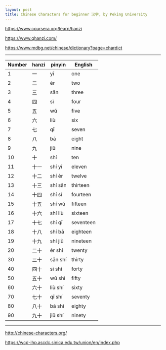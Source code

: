 ```yaml
---
layout: post
title: Chinese Characters for beginner 汉字, by Peking University
---
```


<https://www.coursera.org/learn/hanzi>

<https://www.qhanzi.com/>

<https://www.mdbg.net/chinese/dictionary?page=chardict>

---

<table>
<thead>
  <tr>
    <th>Number</th>
    <th>hanzi</th>
    <th>pinyin</th>
    <th>English</th>
  </tr>
</thead>
<tbody>
  <tr>
    <td>1</td>
    <td>一</td>
    <td>yī</td>
    <td>one</td>
  </tr>
  <tr>
    <td>2</td>
    <td>二</td>
    <td>èr</td>
    <td>two</td>
  </tr>
  <tr>
    <td>3</td>
    <td>三</td>
    <td>sān</td>
    <td>three</td>
  </tr>
  <tr>
    <td>4</td>
    <td>四</td>
    <td>sì</td>
    <td>four</td>
  </tr>
  <tr>
    <td>5</td>
    <td>五</td>
    <td>wǔ</td>
    <td>five</td>
  </tr>
  <tr>
    <td>6</td>
    <td>六</td>
    <td>liù</td>
    <td>six</td>
  </tr>
  <tr>
    <td>7</td>
    <td>七</td>
    <td>qī</td>
    <td>seven</td>
  </tr>
  <tr>
    <td>8</td>
    <td>八</td>
    <td>bā</td>
    <td>eight</td>
  </tr>
  <tr>
    <td>9</td>
    <td>九</td>
    <td>jiǔ</td>
    <td>nine</td>
  </tr>
  <tr>
    <td>10</td>
    <td>十</td>
    <td>shí</td>
    <td>ten</td>
  </tr>
  <tr>
    <td>11</td>
    <td>十一</td>
    <td>shí yī</td>
    <td>eleven</td>
  </tr>
  <tr>
    <td>12</td>
    <td>十二</td>
    <td>shí èr</td>
    <td>twelve</td>
  </tr>
  <tr>
    <td>13</td>
    <td>十三</td>
    <td>shí sān</td>
    <td>thirteen</td>
  </tr>
  <tr>
    <td>14</td>
    <td>十四</td>
    <td>shí sì</td>
    <td>fourteen</td>
  </tr>
  <tr>
    <td>15</td>
    <td>十五</td>
    <td>shí wǔ</td>
    <td>fifteen</td>
  </tr>
  <tr>
    <td>16</td>
    <td>十六</td>
    <td>shí liù</td>
    <td>sixteen</td>
  </tr>
  <tr>
    <td>17</td>
    <td>十七</td>
    <td>shí qī</td>
    <td>seventeen</td>
  </tr>
  <tr>
    <td>18</td>
    <td>十八</td>
    <td>shí bā</td>
    <td>eighteen</td>
  </tr>
  <tr>
    <td>19</td>
    <td>十九</td>
    <td>shí jiǔ</td>
    <td>nineteen</td>
  </tr>
  <tr>
    <td>20</td>
    <td>二十</td>
    <td>èr shí</td>
    <td>twenty</td>
  </tr>
  <tr>
    <td>30</td>
    <td>三十</td>
    <td>sān shí</td>
    <td>thirty</td>
  </tr>
  <tr>
    <td>40</td>
    <td>四十</td>
    <td>sì shí</td>
    <td>forty</td>
  </tr>
  <tr>
    <td>50</td>
    <td>五十</td>
    <td>wǔ shí</td>
    <td>fifty</td>
  </tr>
  <tr>
    <td>60</td>
    <td>六十</td>
    <td>liù shí</td>
    <td>sixty</td>
  </tr>
  <tr>
    <td>70</td>
    <td>七十</td>
    <td>qī shí</td>
    <td>seventy</td>
  </tr>
  <tr>
    <td>80</td>
    <td>八十</td>
    <td>bā shí</td>
    <td>eighty</td>
  </tr>
  <tr>
    <td>90</td>
    <td>九十</td>
    <td>jiǔ shí</td>
    <td>ninety</td>
  </tr>
</tbody>
</table>


---

<http://chinese-characters.org/>

<https://wcd-ihp.ascdc.sinica.edu.tw/union/en/index.php>

